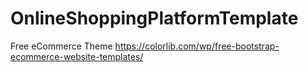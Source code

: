 # OnlineShoppingPlatformTemplate
Free eCommerce Theme
https://colorlib.com/wp/free-bootstrap-ecommerce-website-templates/

